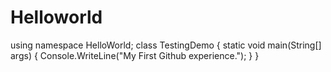 # Helloworld
using namespace HelloWorld;
class TestingDemo
{
  static void main(String[] args)
  {
    Console.WriteLine("My First Github experience.");
   } 
}
